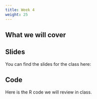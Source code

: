 ```yaml
---
title: Week 4
weight: 25
---
```


## What we will cover


## Slides

You can find the slides for the class here:


## Code

Here is the R code we will review in class.